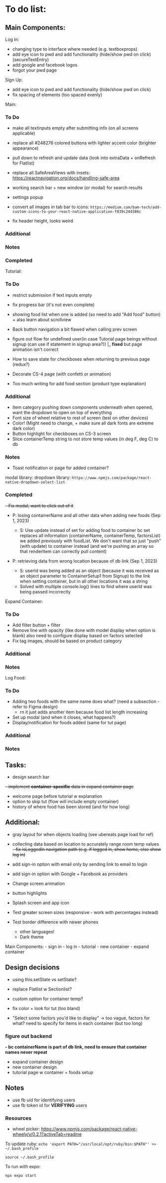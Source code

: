 # To do list:

## Main Components:

Log In:
- changing type to interface where needed (e.g. textboxprops)
- add eye icon to pwd and add functionality (hide/show pwd on click) (secureTextEntry)
- add google and facebook logos
- forgot your pwd page

Sign Up:
- add eye icon to pwd and add functionality (hide/show pwd on click)
- fix spacing of elements (too spaced evenly)

Main:

### To Do

- make all textinputs empty after submitting info (on all screens applicable)
- replace all #248276 colored buttons with lighter accent color (brighter appearance)

- pull down to refresh and update data (look into extraData + onRefresh for Flatlist)
- replace all SafeAreaViews with insets: https://reactnavigation.org/docs/handling-safe-area
- working search bar + new window (or modal) for search results
- settings popup
- convert all images in tab bar to icons: `https://medium.com/bam-tech/add-custom-icons-to-your-react-native-application-f039c244386c`
- fix header height, looks weird

### Additional

### Notes

### Completed



Tutorial: 

### To Do

- restrict submission if text inputs empty

- fix progress bar (it's not even complete)
- showing food list when one is added (so need to add "Add food" button) + also learn about scrollview
- Back button navigation a bit flawed when calling prev screen
- figure out flow for undefined user(in case Tutorial page beings without signup (can use if statement in signup area?))
    |_ **fixed** but page animation isn't correct
- How to save state for checkboxes when returning to previous page (redux?)
- Decorate CS-4 page (with confetti or animation)
- Too much writing for add food section (product type explanation)

### Additional

- Item category pushing down components underneath when opened, want the dropdown to open on top of everything
- Font size of wheel relative to rest of screen (test on other devices)
- Color! (Might need to change, + make sure all dark fonts are extreme dark color)
- Button highlight for checkboxes on CS-3 screen
- Slice containerTemp string to not store temp values (in deg F, deg C) to db

### Notes


- Toast notification or page for added container?

modal library:
dropdown library: `https://www.npmjs.com/package/react-native-dropdown-select-list`

### Completed 

~~- Fix modal, want to click out of it~~
- P: losing containerName and all other data when adding new foods (Sep 1, 2023)
    - S: Use update instead of set for adding food to container bc set replaces all information (containerName, containerTemp, factorsList) we added previously with foodList. We don't want that so just "push" (with update) to container instead (and we're pushing an array so that renderItem can correctly pull content) 

- P: retrieving data from wrong location because of db link (Sep 1, 2023)
    -  S: userId was being added as an object (because it was received as an object parameter to ContainerSetup1 from Signup) to the link when setting container, but in all other locations it was a string
    - Solved with multiple console.log() lines to find where userId was being passed incorrectly 

Expand Container:

### To Do

- Add filter button + filter
- Remove line with opacity (like done with model display when option is blank) also need to configure display based on factors selected
- Fix tag images, should be based on product category

### Additional

### Notes

Log Food:

### To Do

- Adding two foods with the same name does what? (need a subsection - refer to Figma design)
    - rn it just adds another item because food list length increasing
- Set up modal (and when it closes, what happens?)
- Display/notification for foods added (same for tut page)

### Additional

### Notes



## Tasks:

- design search bar
<!-- - figure out store and data management -->
~~- implement **container-specific** data in expand container page~~
- welcome page before tutorial w explanation
- option to skip tut (flow will include empty container)
- history of where food has been stored (and for how long)

## Additional:
    
- gray layout for when objects loading (see ubereats page load for ref)
- collecting data based on location to accurately range room temp values
~~- fix isLoggedIn navigation path (e.g. if logged in, show home, else show log in)~~
- add sign-in option with email only by sending link to email to login
- add sign-in option with Google + Facebook as providers
- Change screen animation
- button highlights
- Splash screen and app icon
- Test greater screen sizes (responsive - work with percentages instead)
- Test border difference with newer phones



    - other languages!
    - Dark theme

Main Components:
    - sign in
    - log in
    - tutorial
    - new container
    - expand container
    
## Design decisions

- using this.setState vs setState?
- replace Flatlist w Sectionlist?
- custom option for container temp?

- fix color + look for tut (too bland)
- "Select some factors you'd like to display" -> too vague, factors for what? need to specify for items in each container (but too long)


### figure out backend

**- bc containerName is part of db link, need to ensure that container names never repeat**

- expand container design
- new container design
- tutorial page w container + foods setup

## Notes

- use fb uid for identifying users
- use fb token id for **VERIFYING** users

### Resources

- wheel picker: https://www.npmjs.com/package/react-native-wheely/v/0.2.1?activeTab=readme


To update ruby:
`echo 'export PATH="/usr/local/opt/ruby/bin:$PATH"' >> ~/.bash_profile`

`source ~/.bash_profile`

To run with expo:

`npx expo start`

<!-- no bundle URL present: 

`npm start` in refresh dir

on separate terminal run:
`npm run ios -- --simulator="iPhone SE (3rd generation)"` -->